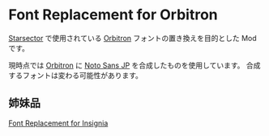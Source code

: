 # Font Replacement for Orbitron

[Starsector] で使用されている [Orbitron] フォントの置き換えを目的とした Mod です。

現時点では [Orbitron] に [Noto Sans JP] を合成したものを使用しています。
合成するフォントは変わる可能性があります。

## 姉妹品

[Font Replacement for Insignia](https://github.com/hirmiura/starsector-mod-Font_Replacement_for_Insignia)

[starsector]: https://fractalsoftworks.com/
[orbitron]: https://github.com/theleagueof/orbitron
[noto sans jp]: https://fonts.google.com/noto/specimen/Noto+Sans+JP
